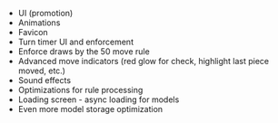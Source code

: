 * UI (promotion)
* Animations
* Favicon
* Turn timer UI and enforcement
* Enforce draws by the 50 move rule
* Advanced move indicators (red glow for check, highlight last piece moved, etc.)
* Sound effects
* Optimizations for rule processing
* Loading screen - async loading for models
* Even more model storage optimization

